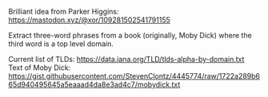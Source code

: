 Brilliant idea from Parker Higgins: https://mastodon.xyz/@xor/109281502541791155

Extract three-word phrases from a book (originally, Moby Dick) where the third word
is a top level domain.

Current list of TLDs: https://data.iana.org/TLD/tlds-alpha-by-domain.txt
Text of Moby Dick: https://gist.githubusercontent.com/StevenClontz/4445774/raw/1722a289b665d940495645a5eaaad4da8e3ad4c7/mobydick.txt
